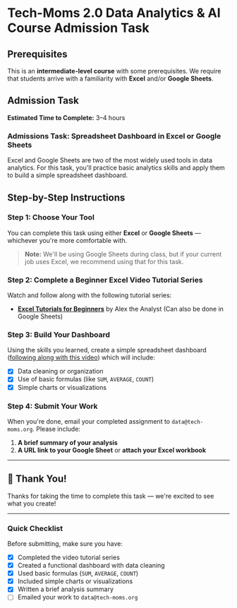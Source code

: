 # Tech-Moms 2.0 Data Analytics & AI Course Admission Task

## Prerequisites

This is an **intermediate-level course** with some prerequisites. We require that students arrive with a familiarity with **Excel** and/or **Google Sheets**.

## Admission Task

**Estimated Time to Complete:** 3–4 hours

### Admissions Task: Spreadsheet Dashboard in Excel or Google Sheets

Excel and Google Sheets are two of the most widely used tools in data analytics. For this task, you'll practice basic analytics skills and apply them to build a simple spreadsheet dashboard.

## Step-by-Step Instructions

### Step 1: Choose Your Tool

You can complete this task using either **Excel** or **Google Sheets** — whichever you're more comfortable with.

> **Note:** We'll be using Google Sheets during class, but if your current job uses Excel, we recommend using that for this task.

### Step 2: Complete a Beginner Excel Video Tutorial Series

Watch and follow along with the following tutorial series:

- **[Excel Tutorials for Beginners](https://www.youtube.com/playlist?list=PLUaB-1hjhk8Hyd5NiPQ9CND82vNodlFF5)** by Alex the Analyst (Can also be done in Google Sheets)

### Step 3: Build Your Dashboard

Using the skills you learned, create a simple spreadsheet dashboard ([following along with this video](https://www.youtube.com/watch?v=opJgMj1IUrc&list=PLUaB-1hjhk8Hyd5NiPQ9CND82vNodlFF5&index=7)) which will include:

- [x] Data cleaning or organization
- [x] Use of basic formulas (like `SUM`, `AVERAGE`, `COUNT`)
- [x] Simple charts or visualizations

### Step 4: Submit Your Work

When you're done, email your completed assignment to `data@tech-moms.org`. Please include:

1. **A brief summary of your analysis**
2. **A URL link to your Google Sheet** or **attach your Excel workbook**

---

## 🎉 Thank You!

Thanks for taking the time to complete this task — we're excited to see what you create!

---

### Quick Checklist

Before submitting, make sure you have:

- [x] Completed the video tutorial series
- [x] Created a functional dashboard with data cleaning
- [x] Used basic formulas (`SUM`, `AVERAGE`, `COUNT`)
- [x] Included simple charts or visualizations
- [x] Written a brief analysis summary
- [ ] Emailed your work to `data@tech-moms.org`

